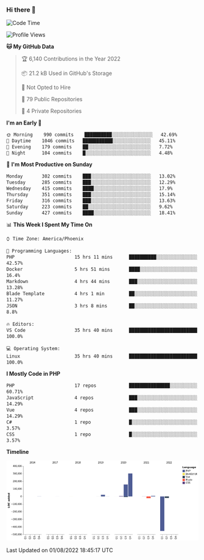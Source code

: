 ### Hi there 👋

<!--START_SECTION:waka-->
![Code Time](http://img.shields.io/badge/Code%20Time-0%20secs-blue)

![Profile Views](http://img.shields.io/badge/Profile%20Views-20-blue)

**🐱 My GitHub Data** 

> 🏆 6,140 Contributions in the Year 2022
 > 
> 📦 21.2 kB Used in GitHub's Storage 
 > 
> 🚫 Not Opted to Hire
 > 
> 📜 79 Public Repositories 
 > 
> 🔑 4 Private Repositories  
 > 
**I'm an Early 🐤** 

```text
🌞 Morning    990 commits    ██████████░░░░░░░░░░░░░░░   42.69% 
🌆 Daytime    1046 commits   ███████████░░░░░░░░░░░░░░   45.11% 
🌃 Evening    179 commits    ██░░░░░░░░░░░░░░░░░░░░░░░   7.72% 
🌙 Night      104 commits    █░░░░░░░░░░░░░░░░░░░░░░░░   4.48%

```
📅 **I'm Most Productive on Sunday** 

```text
Monday       302 commits    ███░░░░░░░░░░░░░░░░░░░░░░   13.02% 
Tuesday      285 commits    ███░░░░░░░░░░░░░░░░░░░░░░   12.29% 
Wednesday    415 commits    ████░░░░░░░░░░░░░░░░░░░░░   17.9% 
Thursday     351 commits    ███░░░░░░░░░░░░░░░░░░░░░░   15.14% 
Friday       316 commits    ███░░░░░░░░░░░░░░░░░░░░░░   13.63% 
Saturday     223 commits    ██░░░░░░░░░░░░░░░░░░░░░░░   9.62% 
Sunday       427 commits    ████░░░░░░░░░░░░░░░░░░░░░   18.41%

```


📊 **This Week I Spent My Time On** 

```text
⌚︎ Time Zone: America/Phoenix

💬 Programming Languages: 
PHP                      15 hrs 11 mins      ██████████░░░░░░░░░░░░░░░   42.57% 
Docker                   5 hrs 51 mins       ████░░░░░░░░░░░░░░░░░░░░░   16.4% 
Markdown                 4 hrs 44 mins       ███░░░░░░░░░░░░░░░░░░░░░░   13.28% 
Blade Template           4 hrs 1 min         ██░░░░░░░░░░░░░░░░░░░░░░░   11.27% 
JSON                     3 hrs 8 mins        ██░░░░░░░░░░░░░░░░░░░░░░░   8.8%

🔥 Editors: 
VS Code                  35 hrs 40 mins      █████████████████████████   100.0%

💻 Operating System: 
Linux                    35 hrs 40 mins      █████████████████████████   100.0%

```

**I Mostly Code in PHP** 

```text
PHP                      17 repos            ███████████████░░░░░░░░░░   60.71% 
JavaScript               4 repos             ███░░░░░░░░░░░░░░░░░░░░░░   14.29% 
Vue                      4 repos             ███░░░░░░░░░░░░░░░░░░░░░░   14.29% 
C#                       1 repo              █░░░░░░░░░░░░░░░░░░░░░░░░   3.57% 
CSS                      1 repo              █░░░░░░░░░░░░░░░░░░░░░░░░   3.57%

```


**Timeline**

![Chart not found](https://raw.githubusercontent.com/mikebronner/mikebronner/master/charts/bar_graph.png) 


 Last Updated on 01/08/2022 18:45:17 UTC
<!--END_SECTION:waka-->

<!--
**mikebronner/mikebronner** is a ✨ _special_ ✨ repository because its `README.md` (this file) appears on your GitHub profile.

Here are some ideas to get you started:

- 🔭 I’m currently working on ...
- 🌱 I’m currently learning ...
- 👯 I’m looking to collaborate on ...
- 🤔 I’m looking for help with ...
- 💬 Ask me about ...
- 📫 How to reach me: ...
- 😄 Pronouns: ...
- ⚡ Fun fact: ...
-->
